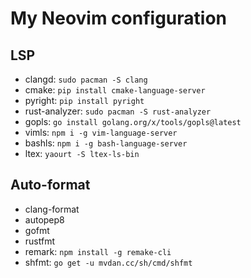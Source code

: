 # My Neovim configuration 

## LSP

- clangd: `sudo pacman -S clang`
- cmake: `pip install cmake-language-server` 
- pyright: `pip install pyright`
- rust-analyzer: `sudo pacman -S rust-analyzer`
- gopls: `go install golang.org/x/tools/gopls@latest`
- vimls: `npm i -g vim-language-server`
- bashls: `npm i -g bash-language-server`
- ltex: `yaourt -S ltex-ls-bin`

## Auto-format

- clang-format 
- autopep8
- gofmt 
- rustfmt
- remark: `npm install -g remake-cli`
- shfmt: `go get -u mvdan.cc/sh/cmd/shfmt`
